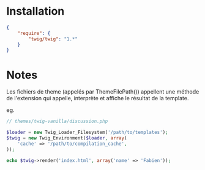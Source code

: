 # Installation

```json
{
    "require": {
        "twig/twig": "1.*"
    }
}
```

# Notes

Les fichiers de theme (appelés par ThemeFilePath()) appellent une méthode de l'extension qui appelle, interprète et affiche le résultat de la template.

eg.

```php
// themes/twig-vanilla/discussion.php

$loader = new Twig_Loader_Filesystem('/path/to/templates');
$twig = new Twig_Environment($loader, array(
    'cache' => '/path/to/compilation_cache',
));

echo $twig->render('index.html', array('name' => 'Fabien'));
```